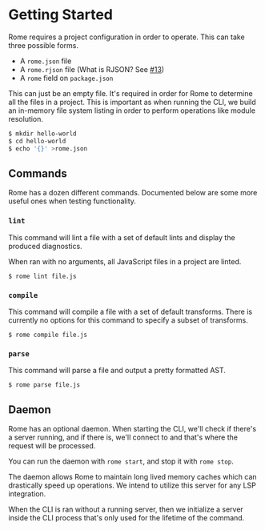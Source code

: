 # Getting Started

Rome requires a project configuration in order to operate. This can take three possible forms.

- A `rome.json` file
- A `rome.rjson` file (What is RJSON? See [#13](https://github.com/facebookexperimental/rome/issues/13))
- A `rome` field on `package.json`

This can just be an empty file. It's required in order for Rome to determine all the files in a project. This is important as when running the CLI, we build an in-memory file system listing in order to perform operations like module resolution.

```bash
$ mkdir hello-world
$ cd hello-world
$ echo '{}' >rome.json
```

## Commands

Rome has a dozen different commands. Documented below are some more useful ones when testing functionality.

### `lint`

This command will lint a file with a set of default lints and display the produced diagnostics.

When ran with no arguments, all JavaScript files in a project are linted.

```
$ rome lint file.js
```

### `compile`

This command will compile a file with a set of default transforms. There is currently no options for this command to specify a subset of transforms.

```
$ rome compile file.js
```

### `parse`

This command will parse a file and output a pretty formatted AST.

```
$ rome parse file.js
```

## Daemon

Rome has an optional daemon. When starting the CLI, we'll check if there's a server running, and if there is, we'll connect to and that's where the request will be processed.

You can run the daemon with `rome start`, and stop it with `rome stop`.

The daemon allows Rome to maintain long lived memory caches which can drastically speed up operations. We intend to utilize this server for any LSP integration.

When the CLI is ran without a running server, then we initialize a server inside the CLI process that's only used for the lifetime of the command.
